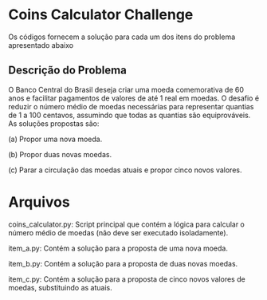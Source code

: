 # Coins Calculator Challenge

Os códigos fornecem a solução para cada um dos itens do problema apresentado abaixo

## Descrição do Problema

O Banco Central do Brasil deseja criar uma moeda comemorativa de 60 anos e facilitar pagamentos de valores de até 1 real em moedas. O desafio é reduzir o número médio de moedas necessárias para representar quantias de 1 a 100 centavos, assumindo que todas as quantias são equiprováveis. As soluções propostas são:

(a) Propor uma nova moeda.

(b) Propor duas novas moedas.

(c) Parar a circulação das moedas atuais e propor cinco novos valores.

# Arquivos

coins_calculator.py: Script principal que contém a lógica para calcular o número médio de moedas (não deve ser executado isoladamente).

item_a.py: Contém a solução para a proposta de uma nova moeda.

item_b.py: Contém a solução para a proposta de duas novas moedas.

item_c.py: Contém a solução para a proposta de cinco novos valores de moedas, substituindo as atuais.

